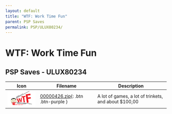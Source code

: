 ```yaml
---
layout: default
title: "WTF: Work Time Fun"
parent: PSP Saves
permalink: PSP/ULUX80234/
---
```

# WTF: Work Time Fun

## PSP Saves - ULUX80234

| Icon | Filename | Description |
|------|----------|-------------|
| ![WTF: Work Time Fun](ICON0.PNG) | [00000426.zip](00000426.zip){: .btn .btn-purple } | A lot of games, a lot of trinkets, and about $100,00 |
